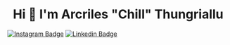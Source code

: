 <h1  align="center">Hi
👋 I'm Arcriles "Chill" Thungriallu</h1>

[![Instagram Badge](https://img.shields.io/badge/-Instagram-e4405f?style=flat-square&logo=Instagram&logoColor=white)](https://instagram.com/chill_arcriles/) [![Linkedin Badge](https://img.shields.io/badge/-LinkedIn-0e76a8?style=flat-square&logo=Linkedin&logoColor=white)](https://linkedin.com/in/arcriles/) 



<!--
**arcriles/arcriles** is a ✨ _special_ ✨ repository because its `README.md` (this file) appears on your GitHub profile.

Here are some ideas to get you started:

- 🔭 I’m currently working on ...
- 🌱 I’m currently learning ...
- 👯 I’m looking to collaborate on ...
-  🤔 I’m looking for help...
- 💬 Ask me about ...
- 📫 How to reach me: ...
- 😄 Pronouns: ...
- ⚡ Fun fact: ...
-->
